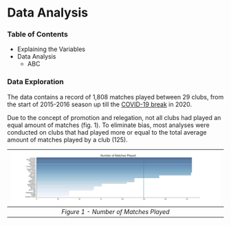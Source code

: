 # Data Analysis

### Table of Contents
- Explaining the Variables
- Data Analysis
	- ABC

### Data Exploration

The data contains a record of 1,808 matches played between 29 clubs, from the start of 2015-2016 season up till the [COVID-19 break](https://www.premierleague.com/news/1645173) in 2020.

Due to the concept of promotion and relegation, not all clubs had played an equal amount of matches (fig. 1). To eliminate bias, most analyses were conducted on clubs that had played more or equal to the total average amount of matches played by a club (125).

| <img src='https://github.com/meehadjawwad/Premier-League-Analysis/blob/master/images/games.png' width='1000'> |
| :--: |
| _Figure 1 - Number of Matches Played_ |



